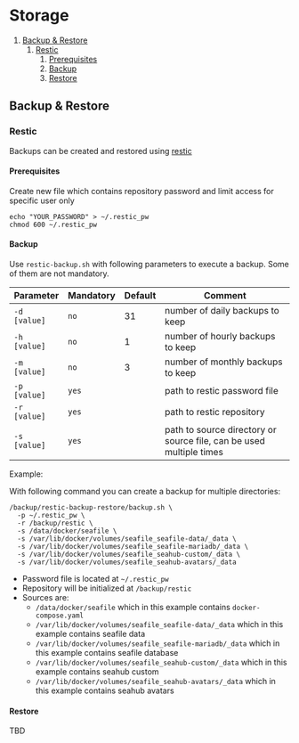 # Storage
1. [Backup & Restore](#backup--restore)
   1. [Restic](#restic)
      1. [Prerequisites](#prerequisites) 
      2. [Backup](#backup)
      3. [Restore](#restore)


## Backup & Restore

### Restic
Backups can be created and restored using [restic](https://restic.net/)

#### Prerequisites
Create new file which contains repository password and limit access for specific user only
```
echo "YOUR_PASSWORD" > ~/.restic_pw
chmod 600 ~/.restic_pw
```

#### Backup
Use `restic-backup.sh` with following parameters to execute a backup. Some of them are not mandatory.

| Parameter    | Mandatory | Default | Comment                                                             |
|--------------|-----------|---------|---------------------------------------------------------------------|
| `-d [value]` | `no`      | 31      | number of daily backups to keep                                     |
| `-h [value]` | `no`      | 1       | number of hourly backups to keep                                    |
| `-m [value]` | `no`      | 3       | number of monthly backups to keep                                   |
| `-p [value]` | `yes`     |         | path to restic password file                                        |
| `-r [value]` | `yes`     |         | path to restic repository                                           |
| `-s [value]` | `yes`     |         | path to source directory or source file, can be used multiple times |

Example:

With following command you can create a backup for multiple directories:

```
/backup/restic-backup-restore/backup.sh \
  -p ~/.restic_pw \
  -r /backup/restic \
  -s /data/docker/seafile \
  -s /var/lib/docker/volumes/seafile_seafile-data/_data \
  -s /var/lib/docker/volumes/seafile_seafile-mariadb/_data \
  -s /var/lib/docker/volumes/seafile_seahub-custom/_data \
  -s /var/lib/docker/volumes/seafile_seahub-avatars/_data
```

- Password file is located at `~/.restic_pw`
- Repository will be initialized at `/backup/restic`
- Sources are:
    - `/data/docker/seafile` which in this example contains `docker-compose.yaml`
    - `/var/lib/docker/volumes/seafile_seafile-data/_data` which in this example contains seafile data
    - `/var/lib/docker/volumes/seafile_seafile-mariadb/_data` which in this example contains seafile database
    - `/var/lib/docker/volumes/seafile_seahub-custom/_data` which in this example contains seahub custom
    - `/var/lib/docker/volumes/seafile_seahub-avatars/_data` which in this example contains seahub avatars

#### Restore
TBD